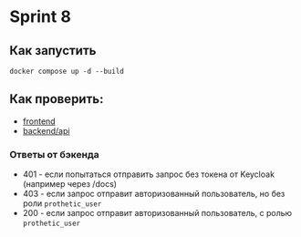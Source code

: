 # Sprint 8

## Как запустить

`docker compose up -d --build`

## Как проверить:

* [frontend](http://localhost:3000/)
* [backend/api](http://localhost:8000/docs)

### Ответы от бэкенда

* 401 - если попытаться отправить запрос без токена от Keycloak (например через /docs)
* 403 - если запрос отправит авторизованный пользователь, но без роли `prothetic_user`
* 200 - если запрос отправит авторизованный пользователь, c ролью `prothetic_user`